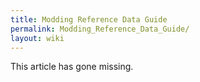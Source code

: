 ```yaml
---
title: Modding Reference Data Guide
permalink: Modding_Reference_Data_Guide/
layout: wiki
---
```


This article has gone missing.
